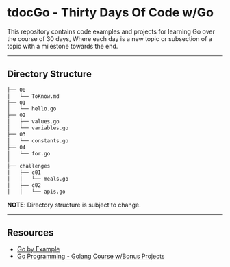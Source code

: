 # tdocGo - Thirty Days Of Code w/Go

This repository contains code examples and projects for learning Go over the course of 30 days,
Where each day is a new topic or subsection of a topic with a milestone towards the end.

---
## Directory Structure
```bash
├── 00
│   └── ToKnow.md
├── 01
│   └── hello.go
├── 02
│   ├── values.go
│   └── variables.go
├── 03
│   └── constants.go
├── 04
│   └── for.go
│
├── challenges
│   ├── c01
│   │   └── meals.go
│   ├── c02
│   │   └── apis.go
```
**NOTE**: Directory structure is subject to change.

---
## Resources

- [Go by Example](https://gobyexample.com)
- [Go Programming - Golang Course w/Bonus Projects](https://www.youtube.com/watch?v=un6ZyFkqFKo&ab_channel=freeCodeCamp.org)